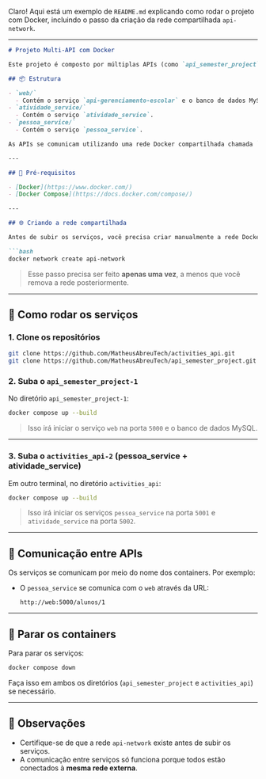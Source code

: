 Claro! Aqui está um exemplo de `README.md` explicando como rodar o projeto com Docker, incluindo o passo da criação da rede compartilhada `api-network`.

---

````markdown
# Projeto Multi-API com Docker

Este projeto é composto por múltiplas APIs (como `api_semester_project` e `activities_api`) que se comunicam entre si por meio de containers Docker.

## 📦 Estrutura

- `web/`
  - Contém o serviço `api-gerenciamento-escolar` e o banco de dados MySQL.
- `atividade_service/`
  - Contém o serviço `atividade_service`.
- `pessoa_service/`
  - Contém o serviço `pessoa_service`.

As APIs se comunicam utilizando uma rede Docker compartilhada chamada `api-network`.

---

## 🚀 Pré-requisitos

- [Docker](https://www.docker.com/)
- [Docker Compose](https://docs.docker.com/compose/)

---

## 🌐 Criando a rede compartilhada

Antes de subir os serviços, você precisa criar manualmente a rede Docker externa `api-network`:

```bash
docker network create api-network
````

> Esse passo precisa ser feito **apenas uma vez**, a menos que você remova a rede posteriormente.

---

## 🔧 Como rodar os serviços

### 1. Clone os repositórios

```bash
git clone https://github.com/MatheusAbreuTech/activities_api.git
git clone https://github.com/MatheusAbreuTech/api_semester_project.git
```

### 2. Suba o `api_semester_project-1`

No diretório `api_semester_project-1`:

```bash
docker compose up --build
```

> Isso irá iniciar o serviço `web` na porta `5000` e o banco de dados MySQL.

---

### 3. Suba o `activities_api-2` (pessoa\_service + atividade\_service)

Em outro terminal, no diretório `activities_api`:

```bash
docker compose up --build
```

> Isso irá iniciar os serviços `pessoa_service` na porta `5001` e `atividade_service` na porta `5002`.

---

## 🔗 Comunicação entre APIs

Os serviços se comunicam por meio do nome dos containers. Por exemplo:

* O `pessoa_service` se comunica com o `web` através da URL:

  ```
  http://web:5000/alunos/1
  ```

---

## 🧹 Parar os containers

Para parar os serviços:

```bash
docker compose down
```

Faça isso em ambos os diretórios (`api_semester_project` e `activities_api`) se necessário.

---

## 📌 Observações

* Certifique-se de que a rede `api-network` existe antes de subir os serviços.
* A comunicação entre serviços só funciona porque todos estão conectados à **mesma rede externa**.

